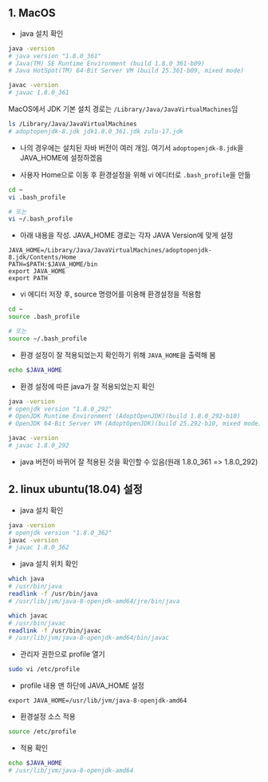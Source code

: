 ## 1. MacOS
- java 설치 확인
```bash
java -version
# java version "1.8.0_361"
# Java(TM) SE Runtime Environment (build 1.8.0_361-b09)
# Java HotSpot(TM) 64-Bit Server VM (build 25.361-b09, mixed mode)

javac -version
# javac 1.8.0_361
```

MacOS에서 JDK 기본 설치 경로는 `/Library/Java/JavaVirtualMachines`임
```bash
ls /Library/Java/JavaVirtualMachines
# adoptopenjdk-8.jdk jdk1.8.0_361.jdk zulu-17.jdk
```
- 나의 경우에는 설치된 자바 버전이 여러 개임. 여기서 `adoptopenjdk-8.jdk`을 JAVA_HOME에 설정하겠음

- 사용자 Home으로 이동 후 환경설정을 위해 vi 에디터로 `.bash_profile`을 만듦
```bash
cd ~
vi .bash_profile

# 또는
vi ~/.bash_profile
```

- 아래 내용을 작성. JAVA_HOME 경로는 각자 JAVA Version에 맞게 설정
```vi
JAVA_HOME=/Library/Java/JavaVirtualMachines/adoptopenjdk-8.jdk/Contents/Home
PATH=$PATH:$JAVA_HOME/bin
export JAVA_HOME
export PATH
```

- vi 에디터 저장 후, source 명령어를 이용해 환경설정을 적용함
```bash
cd ~
source .bash_profile

# 또는
source ~/.bash_profile
```

- 환경 설정이 잘 적용되었는지 확인하기 위해 `JAVA_HOME`을 출력해 봄
```bash
echo $JAVA_HOME
```

- 환경 설정에 따른 java가 잘 적용되었는지 확인
```bash
java -version
# openjdk version "1.8.0_292"
# OpenJDK Runtime Environment (AdoptOpenJDK)(build 1.8.0_292-b10)
# OpenJDK 64-Bit Server VM (AdoptOpenJDK)(build 25.292-b10, mixed mode)

javac -version
# javac 1.8.0_292
```
- java 버전이 바뀌어 잘 적용된 것을 확인할 수 있음(원래 1.8.0_361 => 1.8.0_292)


## 2. linux ubuntu(18.04) 설정
- java 설치 확인
```bash
java -version
# openjdk version "1.8.0_362"
javac -version
# javac 1.8.0_362
```

- java 설치 위치 확인
```bash
which java
# /usr/bin/java
readlink -f /usr/bin/java
# /usr/lib/jvm/java-8-openjdk-amd64/jre/bin/java

which javac
# /usr/bin/javac
readlink -f /usr/bin/javac
# /usr/lib/jvm/java-8-openjdk-amd64/bin/javac
```

- 관리자 권한으로 profile 열기
```bash
sudo vi /etc/profile
```

- profile 내용 맨 하단에 JAVA_HOME 설정
```vi
export JAVA_HOME=/usr/lib/jvm/java-8-openjdk-amd64
```

- 환경설정 소스 적용
```bash
source /etc/profile
```

- 적용 확인
```bash
echo $JAVA_HOME
# /usr/lib/jvm/java-8-openjdk-amd64
```
